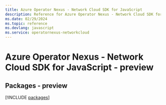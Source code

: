 ```yaml
---
title: Azure Operator Nexus - Network Cloud SDK for JavaScript
description: Reference for Azure Operator Nexus - Network Cloud SDK for JavaScript
ms.date: 02/29/2024
ms.topic: reference
ms.devlang: javascript
ms.service: operatornexus-networkcloud
---
```

# Azure Operator Nexus - Network Cloud SDK for JavaScript - preview
## Packages - preview
[!INCLUDE [packages](operator-nexus---network-cloud-index.md)]